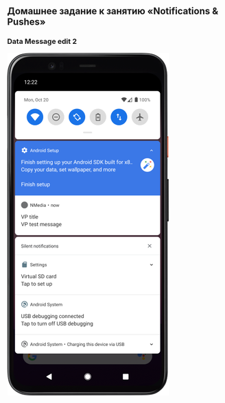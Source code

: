 ## Домашнее задание к занятию «Notifications & Pushes»


###     Data Message   edit 2

![Screenshot](img/Screenshot_Notification_800.png)


